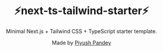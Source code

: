 
<div align="center">
  <h1>⚡next-ts-tailwind-starter⚡</h1>
  <p>Minimal Next.js + Tailwind CSS + TypeScript starter template.</p>
  <p>Made by <a href="https://piyushpandey.tech">Piyush Pandey</a></p>
  
</div>


